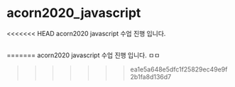 # acorn2020_javascript

<<<<<<< HEAD
acorn2020 javascript 수업 진행 입니다.

##

=======
acorn2020 javascript 수업 진행 입니다.
ㅁㅁ

> > > > > > > ea1e5a648e5dfc1f25829ec49e9f2b1fa8d136d7
